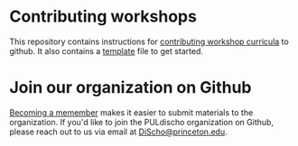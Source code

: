 # Contributing workshops
This repository contains instructions for [contributing workshop curricula](/contributing.md) to github. It also contains a [template](/readme_template.md) file to get started.

# Join our organization on Github
[Becoming a memember](https://docs.github.com/en/organizations/managing-membership-in-your-organization/inviting-users-to-join-your-organization) makes it easier to submit materials to the organization. If you'd like to join the PULdischo organization on Github, please reach out to us via email at DiScho@princeton.edu.





